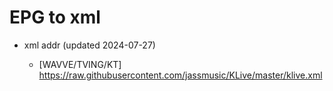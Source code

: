 # EPG to xml

* xml addr (updated 2024-07-27)

  - [WAVVE/TVING/KT]
    https://raw.githubusercontent.com/jassmusic/KLive/master/klive.xml

